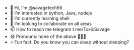 - 👋 Hi, I’m @savagetech56
- 👀 I’m interested in python, Java, nodejs
- 🌱 I’m currently learning shell
- 💞️ I’m looking to collaborate on all areas
- 📫 How to reach me telegram t.me/ToxicSavage
- 😄 Pronouns: none of the above 🤔😂😂
- ⚡ Fun fact: Do you know you can sleep without sleeping?

<!---
savagetech56/savagetech56 is a ✨ special ✨ repository because its `README.md` (this file) appears on your GitHub profile.
You can click the Preview link to take a look at your changes.
--->
